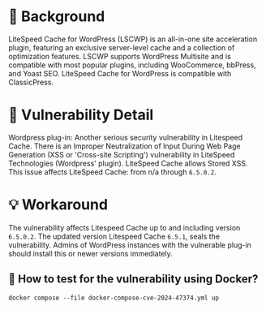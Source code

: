 # :mag_right: Background
LiteSpeed Cache for WordPress (LSCWP) is an all-in-one site acceleration plugin, featuring an exclusive server-level cache and a collection of optimization features. LSCWP supports WordPress Multisite and is compatible with most popular plugins, including WooCommerce, bbPress, and Yoast SEO. LiteSpeed Cache for WordPress is compatible with ClassicPress.
 
# :bug: Vulnerability Detail
Wordpress plug-in: Another serious security vulnerability in Litespeed Cache. There is an Improper Neutralization of Input During Web Page Generation (XSS or 'Cross-site Scripting') vulnerability in LiteSpeed Technologies (Wordpress' plugin). LiteSpeed Cache allows Stored XSS. This issue affects LiteSpeed Cache: from n/a through `6.5.0.2`. 
 
# :bulb: Workaround
The vulnerability affects Litespeed Cache up to and including version `6.5.0.2`. The updated version Litespeed Cache `6.5.1`, seals the vulnerability. Admins of WordPress instances with the vulnerable plug-in should install this or newer versions immediately. 
 
## :whale: How to test for the vulnerability using Docker?

```
docker compose --file docker-compose-cve-2024-47374.yml up
```


